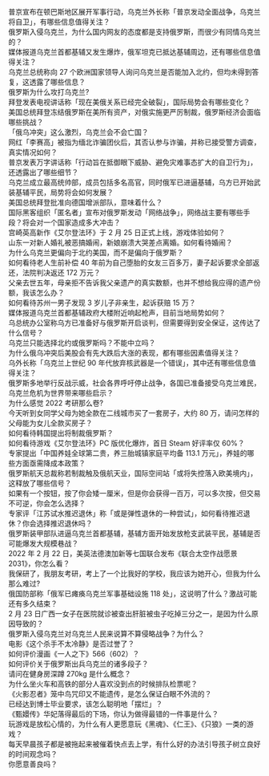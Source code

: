 普京宣布在顿巴斯地区展开军事行动，乌克兰外长称「普京发动全面战争，乌克兰将自卫」，有哪些信息值得关注？  
俄罗斯入侵乌克兰，为什么国内网友的态度都是支持俄罗斯，而很少有同情乌克兰的？  
媒体报道乌克兰首都基辅又发生爆炸，俄军坦克已抵达基辅周边，还有哪些信息值得关注？  
乌克兰总统称向 27 个欧洲国家领导人询问乌克兰是否能加入北约，但均未得到答复，这透露了哪些信息？  
俄罗斯为什么攻打乌克兰?  
拜登发表电视讲话称「现在美俄关系已经完全破裂」，国际局势会有哪些变化？  
美国总统拜登冻结俄罗斯在美所有资产，对俄实施更严厉制裁，俄罗斯经济会面临哪些挑战？  
「俄乌冲突」这么激烈，乌克兰会不会亡国？  
网红「李赛高」被指为缅北诈骗团伙后，其否认参与诈骗，并称已接受警方调查，真实情况如何？  
普京发表万字讲话称「行动旨在抵御眼下威胁、避免灾难事态扩大的自卫行为」，还透露出了哪些细节？  
乌克兰成立最高统帅部，成员包括多名高官，同时俄军已进逼基辅，乌方已开始武装基辅平民，局势将会如何发展？  
美国总统拜登批准向德国增派部队，意味着什么？  
国际黑客组织「匿名者」宣布对俄罗斯发动「网络战争」，网络战主要有哪些手段？将会对一个国家造成多大冲击？  
宫崎英高新作《艾尔登法环》于 2 月 25 日正式上线，游戏体验如何？  
山东一对新人婚礼被恶搞婚闹，新娘崩溃大哭差点离婚。如何看待婚闹？  
为什么乌克兰更偏向于北约美国，而不是偏向于俄罗斯？  
如何看待老人生前补偿 40 年前为自己堕胎的女友三百多万，妻子起诉要求全部返还，法院判决返还 172 万元？  
父亲去世五年，母亲拒不告诉我父亲遗产的真实数额，也并不想给我应得的遗产份额，我该怎么办？  
如何看待苏州一男子发现 3 岁儿子非亲生，起诉获赔 15 万？  
媒体报道乌克兰首都基辅政府大楼附近响起枪声，目前当地局势如何？  
乌总统办公室称乌方已准备好与俄罗斯开启谈判，但需要得到安全保证，这传达了什么信号？  
乌克兰只能选择北约或俄罗斯吗？不能中立吗？  
为什么俄乌冲突后美股会有先大跌后大涨的表现，都有哪些因素值得关注？  
乌外长称「乌克兰上世纪 90 年代放弃核武器是一个错误」，其中还有哪些信息值得关注？  
俄罗斯多地举行反战示威，社会各界呼吁停止战争，各国已准备接受乌克兰难民，乌克兰危机为世界带来哪些启示？  
为什么感觉 2022 考研那么卷?  
今天听到女同学父母为她全款在二线城市买了一套房子，大约 80 万，请问怎样的父母能为女儿全款买房子？  
如何看待韩国提出将制裁俄罗斯？  
如何看待游戏《艾尔登法环》PC 版优化爆炸，首日 Steam 好评率仅 60%？  
专家提出「中国养娃全球第二贵，养三胎城镇家庭平均备 113.1 万元」，养娃的哪些方面亟需降成本政策？  
俄罗斯航天总裁称若制裁触及俄航天业，国际空间站「或将失控落入欧美境内」，这释放了哪些信号？  
如果有一个按钮，按了你会矮一厘米，但是你会获得一百万，可以多次按，但交易不可逆，你会怎么选择？  
专家评「江苏试水推迟退休」称「或是弹性退休的一种尝试」，如何看待推迟退休？你会选择推迟退休吗？  
俄罗斯装甲部队进逼乌克兰首都基辅，基辅方面开始发放枪支武装平民，基辅是否可能爆发大规模巷战？  
2022 年 2 月 22 日，美英法德澳加新等七国联合发布《联合太空作战愿景 2031》，你怎么看？  
我保研了，我朋友考研，考上了一个比我好的学校，我应该为她开心，但我为什么那么难过?  
俄国防部称「俄军已瘫痪乌克兰军事基础设施 118 处」，这说明了什么？激战可能还有多久结束？  
2 月 23 日广西一女子在医院就诊被查出肝脏被虫子吃掉三分之一，是因为什么原因导致的？  
俄罗斯入侵乌克兰对乌克兰人民来说算不算侵略战争？为什么？  
电影《这个杀手不太冷静》是否过誉了？  
如何评价漫画《一人之下》566（602）？  
如何评价关于俄罗斯出兵乌克兰的诸多段子？  
请问在健身房深蹲 270kg 是什么概念？  
为什么坐火车和高铁的部分人喜欢没到点的时候排队检票呢？  
《火影忍者》笼中鸟咒印又不能遗传，是怎么保证白眼不外流的？  
已经达到博士毕业要求，该怎么聪明地「摆烂」？  
《甄嬛传》华妃落得最后的下场，你认为做得最错的一件事是什么？  
玩游戏是放松心情的，为什么有人更愿意玩《黑魂》、《仁王》、《只狼》一类的游戏？  
每天早晨孩子都是被拖起来被催着快点去上学，有什么好的办法引导孩子树立良好的时间观念吗？  
你愿意善良吗？  
